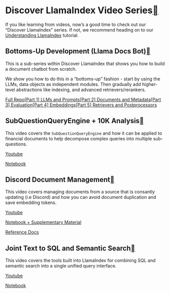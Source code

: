 Discover LlamaIndex Video Series[](#discover-llamaindex-video-series "Permalink to this heading")
==================================================================================================

If you like learning from videos, now’s a good time to check out our “Discover LlamaIndex” series. If not, we recommend heading on to our [Understanding LlamaIndex](../understanding/understanding.html) tutorial.

Bottoms-Up Development (Llama Docs Bot)[](#bottoms-up-development-llama-docs-bot "Permalink to this heading")
--------------------------------------------------------------------------------------------------------------

This is a sub-series within Discover LlamaIndex that shows you how to build a document chatbot from scratch.

We show you how to do this in a “bottoms-up” fashion - start by using the LLMs, data objects as independent modules. Then gradually add higher-level abstractions like indexing, and advanced retrievers/rerankers.

[Full Repo](https://github.com/run-llama/llama_docs_bot)[[Part 1] LLMs and Prompts](https://www.youtube.com/watch?v=p0jcvGiBKSA)[[Part 2] Documents and Metadata](https://www.youtube.com/watch?v=nGNoacku0YY)[[Part 3] Evaluation](https://www.youtube.com/watch?v=LQy8iHOJE2A)[[Part 4] Embeddings](https://www.youtube.com/watch?v=2c64G-iDJKQ)[[Part 5] Retrievers and Postprocessors](https://www.youtube.com/watch?v=mIyZ_9gqakE)

SubQuestionQueryEngine + 10K Analysis[](#subquestionqueryengine-10k-analysis "Permalink to this heading")
----------------------------------------------------------------------------------------------------------

This video covers the `SubQuestionQueryEngine` and how it can be applied to financial documents to help decompose complex queries into multiple sub-questions.

[Youtube](https://www.youtube.com/watch?v=GT_Lsj3xj1o)

[Notebook](#../../examples/usecases/10k_sub_question.ipynb)

Discord Document Management[](#discord-document-management "Permalink to this heading")
----------------------------------------------------------------------------------------

This video covers managing documents from a source that is consantly updating (i.e Discord) and how you can avoid document duplication and save embedding tokens.

[Youtube](https://www.youtube.com/watch?v=j6dJcODLd_c)

[Notebook + Supplementary Material](https://github.com/jerryjliu/llama_index/tree/main/docs/examples/discover_llamaindex/document_management/)

[Reference Docs](../module_guides/indexing/document_management.html)

Joint Text to SQL and Semantic Search[](#joint-text-to-sql-and-semantic-search "Permalink to this heading")
------------------------------------------------------------------------------------------------------------

This video covers the tools built into LlamaIndex for combining SQL and semantic search into a single unified query interface.

[Youtube](https://www.youtube.com/watch?v=ZIvcVJGtCrY)

[Notebook](#../../examples/query_engine/SQLAutoVectorQueryEngine.ipynb)

